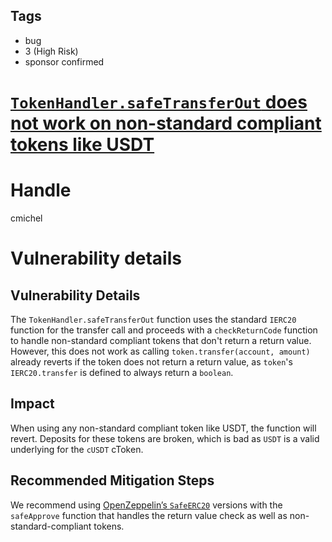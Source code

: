 ## Tags

- bug
- 3 (High Risk)
- sponsor confirmed

# [`TokenHandler.safeTransferOut` does not work on non-standard compliant tokens like USDT](https://github.com/code-423n4/2021-08-notional-findings/issues/79) 

# Handle

cmichel


# Vulnerability details

## Vulnerability Details
The `TokenHandler.safeTransferOut` function uses the standard `IERC20` function for the transfer call and proceeds with a `checkReturnCode` function to handle non-standard compliant tokens that don't return a return value.
However, this does not work as calling `token.transfer(account, amount)` already reverts if the token does not return a return value, as `token`'s `IERC20.transfer` is defined to always return a `boolean`.

## Impact
When using any non-standard compliant token like USDT, the function will revert.
Deposits for these tokens are broken, which is bad as `USDT` is a valid underlying for the `cUSDT` cToken.

## Recommended Mitigation Steps
We recommend using [OpenZeppelin’s `SafeERC20`](https://github.com/OpenZeppelin/openzeppelin-contracts/blob/release-v4.1/contracts/token/ERC20/utils/SafeERC20.sol#L74) versions with the `safeApprove` function that handles the return value check as well as non-standard-compliant tokens.

